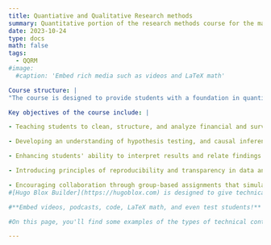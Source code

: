 ```yaml
---
title: Quantiative and Qualitative Research methods
summary: Quantitative portion of the research methods course for the master students.
date: 2023-10-24
type: docs
math: false
tags:
  - QQRM
#image:
  #caption: 'Embed rich media such as videos and LaTeX math'

Course structure: |
"The course is designed to provide students with a foundation in quantitative research methods, focusing on data collection, analysis, and interpretation. Students work in groups to complete two projects: one focusing on the analysis of financial or firm-level data, and the other on designing surveys and analyzing their outcomes. These projects are designed to expose students to diverse analytical techniques and provide opportunities to practice data preparation, statistical modeling, and interpretation. The results of each project are presented to the class, allowing students to practice communicating their findings effectively and receive constructive feedback."

Key objectives of the course include: |

- Teaching students to clean, structure, and analyze financial and survey data.

- Developing an understanding of hypothesis testing, and causal inference.

- Enhancing students' ability to interpret results and relate findings to theoretical frameworks.

- Introducing principles of reproducibility and transparency in data analysis.

- Encouraging collaboration through group-based assignments that simulate research team dynamics.
#[Hugo Blox Builder](https://hugoblox.com) is designed to give technical content creators a seamless experience. You can focus on the content and the Hugo Blox Builder which this template is built upon handles the rest.

#**Embed videos, podcasts, code, LaTeX math, and even test students!**

#On this page, you'll find some examples of the types of technical content that can be rendered with Hugo Blox.

---
```

